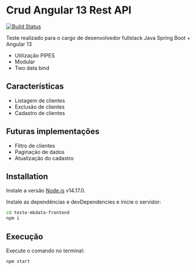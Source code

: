 # Crud Angular 13 Rest API

[![Build Status](https://travis-ci.org/joemccann/dillinger.svg?branch=master)](https://travis-ci.org/joemccann/dillinger)

Teste realizado para o cargo de desenvolvedor fullstack Java Spring Boot + Angular 13

- Utilização PIPES
- Modular
- Two data bind

## Características

- Listagem de clíentes
- Exclusão de clientes
- Cadastro de clientes

## Futuras implementações

- Filtro de clientes
- Paginação de dados
- Atualização do cadastro

## Installation

Instale a versão [Node.js](https://nodejs.org/) v14.17.0.

Instale as dependências e devDependencies e inicie o servidor:
```sh
cd teste-mkdata-frontend
npm i 
``` 

## Execução

Execute o comando no terminal:
```sh
npm start
```

